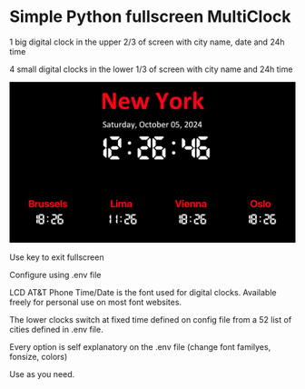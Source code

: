 # Simple Python fullscreen MultiClock

1 big digital clock in the upper 2/3 of screen with city name, date and 24h time

4 small digital clocks in the lower 1/3 of screen with city name and 24h time

![Alt text](/screenshots/example1.png?raw=true "Screenshot")

Use <ESC> key to exit fullscreen

Configure using .env file

LCD AT&T Phone Time/Date is the font used for digital clocks. Available freely for personal use on most font websites.

The lower clocks switch at fixed time defined on config file from a 52 list of cities defined in .env file.

Every option is self explanatory on the .env file (change font familyes, fonsize, colors)

Use as you need.

